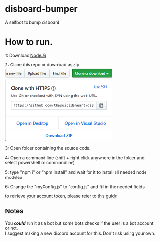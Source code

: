 # disboard-bumper
A selfbot to bump disboard


# How to run.
1: Download [NodeJS](https://nodejs.org/en/)   

2: Clone this repo or download as zip    
![yikes](/images/download.png)

3: Open folder containing the source code.   

4: Open a command line (shift + right click anywhere in the folder and select powershell or commandline)  

5: type "npm i" or "npm install" and wait for it to install all needed node modules   

6: Change the "myConfig.js" to "config.js" and fill in the needed fields.   

to retrieve your account token, please refer to [this guide](/Getting-Account-Token.md)


## Notes ##
You ***could*** run it as a bot but some bots checks if the user is a bot account or not.   
I suggest making a new discord account for this. Don't risk using your own.
